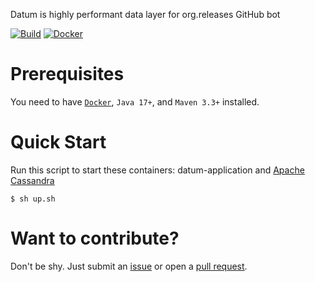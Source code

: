 Datum is highly performant data layer for org.releases GitHub bot

[![Build](https://github.com/h1alexbel/dothem/actions/workflows/gradle.yml/badge.svg)](https://github.com/h1alexbel/dothem/actions/workflows/gradle.yml)
[![Docker](https://img.shields.io/docker/v/abialiauski/release-datum/latest)](https://hub.docker.com/repository/docker/abialiauski/release-datum/general)

# Prerequisites

You need to have [```Docker```](https://www.docker.com), ```Java 17+```, and ```Maven 3.3+``` installed.

# Quick Start

Run this script to start these containers: datum-application
and [Apache Cassandra](https://cassandra.apache.org/_/index.html)

```shell
$ sh up.sh
```

# Want to contribute?

Don't be shy. Just submit an [issue](https://github.com/h1alexbel/datum/issues) or open
a [pull request](https://github.com/h1alexbel/datum/pulls).